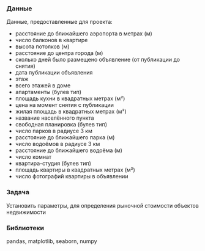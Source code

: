 



### Данные
Данные, предоставленные для проекта:
- расстояние до ближайшего аэропорта в метрах (м)
- число балконов в квартире
- высота потолков (м)
- расстояние до центра города (м)
- сколько дней было размещено объявление (от публикации до снятия)
- дата публикации объявления
- этаж 
- всего этажей в доме
- апартаменты (булев тип)
- площадь кухни в квадратных метрах (м²) 
- цена на момент снятия с публикации 
- жилая площадь в квадратных метрах (м²)
- название населённого пункта
- свободная планировка (булев тип)
- число парков в радиусе 3 км
- расстояние до ближайшего парка (м)
- число водоёмов в радиусе 3 км
- расстояние до ближайшего водоёма (м)
- число комнат
- квартира-студия (булев тип)
- площадь квартиры в квадратных метрах (м²)
- число фотографий квартиры в объявлении

### Задача
Установить параметры, для определения рыночной стоимости объектов недвижимости
### Библиотеки
pandas, matplotlib, seaborn, numpy


